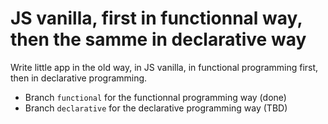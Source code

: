 # JS vanilla, first in functionnal way, then the samme in declarative way

Write little app in the old way, in JS vanilla, in functional programming first, then in declarative programming.

- Branch `functional` for the functionnal programming way (done)
- Branch `declarative` for the declarative programming way (TBD)
